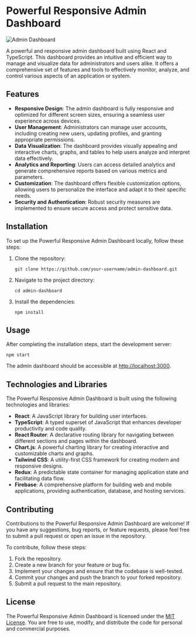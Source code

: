 # Powerful Responsive Admin Dashboard

![Admin Dashboard](https://example.com/admin-dashboard.png)

A powerful and responsive admin dashboard built using React and TypeScript. This dashboard provides an intuitive and efficient way to manage and visualize data for administrators and users alike. It offers a comprehensive set of features and tools to effectively monitor, analyze, and control various aspects of an application or system.

## Features

- **Responsive Design**: The admin dashboard is fully responsive and optimized for different screen sizes, ensuring a seamless user experience across devices.
- **User Management**: Administrators can manage user accounts, including creating new users, updating profiles, and granting appropriate permissions.
- **Data Visualization**: The dashboard provides visually appealing and interactive charts, graphs, and tables to help users analyze and interpret data effectively.
- **Analytics and Reporting**: Users can access detailed analytics and generate comprehensive reports based on various metrics and parameters.
- **Customization**: The dashboard offers flexible customization options, allowing users to personalize the interface and adapt it to their specific needs.
- **Security and Authentication**: Robust security measures are implemented to ensure secure access and protect sensitive data.

## Installation

To set up the Powerful Responsive Admin Dashboard locally, follow these steps:

1. Clone the repository:

   ```
   git clone https://github.com/your-username/admin-dashboard.git
   ```

2. Navigate to the project directory:

   ```
   cd admin-dashboard
   ```

3. Install the dependencies:

   ```
   npm install
   ```

## Usage

After completing the installation steps, start the development server:

```
npm start
```

The admin dashboard should be accessible at [http://localhost:3000](http://localhost:3000).

## Technologies and Libraries

The Powerful Responsive Admin Dashboard is built using the following technologies and libraries:

- **React**: A JavaScript library for building user interfaces.
- **TypeScript**: A typed superset of JavaScript that enhances developer productivity and code quality.
- **React Router**: A declarative routing library for navigating between different sections and pages within the dashboard.
- **Chart.js**: A powerful charting library for creating interactive and customizable charts and graphs.
- **Tailwind CSS**: A utility-first CSS framework for creating modern and responsive designs.
- **Redux**: A predictable state container for managing application state and facilitating data flow.
- **Firebase**: A comprehensive platform for building web and mobile applications, providing authentication, database, and hosting services.

## Contributing

Contributions to the Powerful Responsive Admin Dashboard are welcome! If you have any suggestions, bug reports, or feature requests, please feel free to submit a pull request or open an issue in the repository.

To contribute, follow these steps:

1. Fork the repository.
2. Create a new branch for your feature or bug fix.
3. Implement your changes and ensure that the codebase is well-tested.
4. Commit your changes and push the branch to your forked repository.
5. Submit a pull request to the main repository.

## License

The Powerful Responsive Admin Dashboard is licensed under the [MIT License](LICENSE). You are free to use, modify, and distribute the code for personal and commercial purposes.
